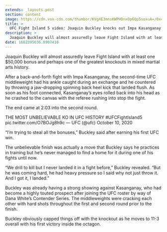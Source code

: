 ```yaml
--- 
extends: _layouts.post 
section: content 
image: https://cdn.vox-cdn.com/thumbor/KVgXE3mnsKWPHDnxOpGQp5soxuA=/0x438:4284x2681/fit-in/1200x630/cdn.vox-cdn.com/uploads/chorus_asset/file/21951282/1279555936.jpg.jpg 
title: > 
  UFC Fight Island 5 video: Joaquin Buckley knocks out Impa Kasanganay with jaw-dropping spinning heel kick 
description: > 
  Joaquin Buckley will almost assuredly leave Fight Island with at least one $50,000 bonus and perhaps one of the greatest knockouts in mixed martial arts history.After a back-and-forth fight with Impa Kasanganay, the second-time UFC middleweight had his ankle caught during an exchange and he countered by throwing a jaw-dropping spinning back heel kick that landed flush.THE MOST UNBELIEVABLE KO IN UFC HISTORY #UFCFightIsland5 pic.twitter.com/O7BOJg8h9c — UFC (@ufc) October 10, 2020“I’m trying to steal all the bonuses,” Buckley said after earning his first UFC win.“We drill to kill but I never landed it in a fight before,” Buckley revealed.Buckley obviously capped things off with the knockout as he moves to 11-3 overall with his first victory inside the octagon. 
date: 1602395036.8907418 
--- 
```

Joaquin Buckley will almost assuredly leave Fight Island with at least one $50,000 bonus and perhaps one of the greatest knockouts in mixed martial arts history.

After a back-and-forth fight with Impa Kasanganay, the second-time UFC middleweight had his ankle caught during an exchange and he countered by throwing a jaw-dropping spinning back heel kick that landed flush. As soon as his foot connected, Kasanganay’s eyes rolled back into his head as he crashed to the canvas with the referee rushing into stop the fight.

The end came at 2:03 into the second round.

THE MOST UNBELIEVABLE KO IN UFC HISTORY #UFCFightIsland5 pic.twitter.com/O7BOJg8h9c — UFC (@ufc) October 10, 2020

“I’m trying to steal all the bonuses,” Buckley said after earning his first UFC win.

The unbelievable finish was actually a move that Buckley says he practices in training but he’s never managed to find a home for it during one of his fights until now.

“We drill to kill but I never landed it in a fight before,” Buckley revealed. “But he was coming hard, he had heavy pressure so I said why not just throw it. And I got it, I landed.”

Buckley was already having a strong showing against Kasanganay, who had become a highly touted prospect after joining the UFC roster by way of Dana White’s Contender Series. The middleweights were cracking each other with hard shots throughout the first and second round prior to the finish.

Buckley obviously capped things off with the knockout as he moves to 11-3 overall with his first victory inside the octagon.